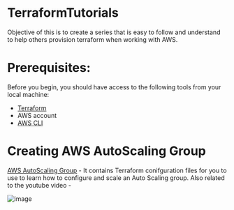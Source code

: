 # TerraformTutorials

Objective of this is to create a series that is easy to follow and understand to help others provision terraform when working with AWS.

# **Prerequisites:**
Before you begin, you should have access to the following tools from your local machine: 

- [Terraform](https://developer.hashicorp.com/terraform/tutorials/aws-get-started/install-cli) 
- AWS account 
- [AWS CLI](https://docs.aws.amazon.com/cli/latest/userguide/getting-started-install.html)

# Creating AWS AutoScaling Group
[AWS AutoScaling Group](https://github.com/OklenCodes/Terraform-AWS-Tutorials/tree/main/AutoScalingGroup) - It contains Terraform conifguration files for you to use to learn how to configure and scale an Auto Scaling group. Also related to the youtube video - 

![image](https://github.com/user-attachments/assets/93d8ef34-cde2-4a2f-a4a9-3ce975183a23)

